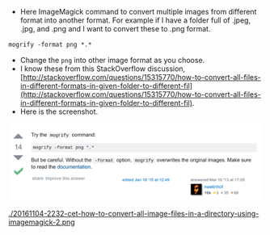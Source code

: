 * Here ImageMagick command to convert multiple images from different format into another format. For example if I have a folder full of .jpeg, .jpg, and .png and I want to convert these to .png format.

```markdown
mogrify -format png *.*
```
* Change the `png` into other image format as you choose.
* I know these from this StackOverflow discussion, [http://stackoverflow.com/questions/15315770/how-to-convert-all-files-in-different-formats-in-given-folder-to-different-fil](http://stackoverflow.com/questions/15315770/how-to-convert-all-files-in-different-formats-in-given-folder-to-different-fil).
* Here is the screenshot.

![./20161104-2232-cet-how-to-convert-all-image-files-in-a-directory-using-imagemagick-1.png](./20161104-2232-cet-how-to-convert-all-image-files-in-a-directory-using-imagemagick-1.png)

[./20161104-2232-cet-how-to-convert-all-image-files-in-a-directory-using-imagemagick-2.png](./20161104-2232-cet-how-to-convert-all-image-files-in-a-directory-using-imagemagick-2.png)